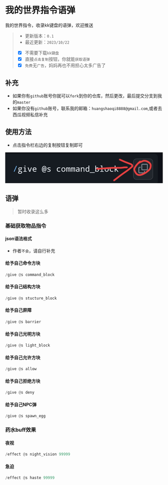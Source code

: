 # 我的世界指令语弹
我的世界指令，收录kk键盘的语弹，欢迎推送
> - 更新版本：`0.1`
> - 最近更新：`2023/10/22`
> - [x] 不需要下载`kk键盘`
> - [x] 直接`点击复制`按钮，你就能`获取语弹`
> - [x] `免费`无`广告`，妈妈再也不用担心太多广告了
## 补充
- 如果你有`github`账号你就可以`fork`到你的仓库，然后更改，最后提交分支到我的`master`
- 如果你没有`github`账号，联系我的邮箱：`huangshaoqi8888@gmail.com`,或者去西瓜视频私信补充
## 使用方法
- 点击指令栏右边的复制按钮复制即可

![alt](Screenshot_2023-10-22-16-05-25-89_df198e732186825c8df26e3c5a10d7cd.jpg)
## 语弹
> 暂时收录这么多
### 基础获取物品指令
#### json语法格式
- 作者`不会`，请自行补充
#### 给予自己命令方块
```python
/give @s command_block
```
#### 给予自己结构方块
```python
/give @s stucture_block
```
#### 给予自己屏障
```python
/give @s barrier
```
#### 给予自己光明方块
```python
/give @s light_block
```
#### 给予自己允许方块
```python
/give @s allow
```
#### 给予自己拒绝方块
```python
/give @s deny
```
#### 给予自己NPC弹
```python
/give @s spawn_egg
```
### 药水buff效果
#### 夜视
```python
/effect @s night_vision 99999
```
#### 急迫
```python
/effect @s haste 99999
```
#### 
